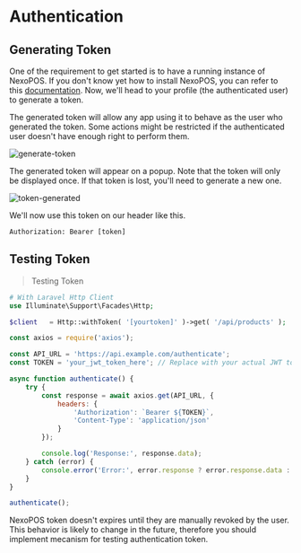 

# Authentication

## Generating Token

One of the requirement to get started is to have a running instance of NexoPOS. If you don't know yet how to install NexoPOS, you can refer to this [documentation](https://my.nexopos.com/en/documentation/getting-started/download-and-install). Now, we'll head to your profile (the authenticated user) to generate a token.

<aside class="notice">
The generated token will allow any app using it to behave as the user who generated the token. Some actions might be restricted if the authenticated user doesn't have enough right to perform them.
</aside>

![generate-token](generate-token.png)

The generated token will appear on a popup. Note that the token will only be displayed once. If that token is lost, you'll need to generate a new one.

![token-generated](token-generated.png)

We'll now use this token on our header like this.

`Authorization: Bearer [token]`

## Testing Token

> Testing Token

```php
# With Laravel Http Client
use Illuminate\Support\Facades\Http;

$client   = Http::withToken( '[yourtoken]' )->get( '/api/products' );

```

```js
const axios = require('axios');

const API_URL = 'https://api.example.com/authenticate';
const TOKEN = 'your_jwt_token_here'; // Replace with your actual JWT token

async function authenticate() {
    try {
        const response = await axios.get(API_URL, {
            headers: {
                'Authorization': `Bearer ${TOKEN}`,
                'Content-Type': 'application/json'
            }
        });

        console.log('Response:', response.data);
    } catch (error) {
        console.error('Error:', error.response ? error.response.data : error.message);
    }
}

authenticate();
```

NexoPOS token doesn't expires until they are manually revoked by the user. This behavior is likely to change in the future, therefore you should implement mecanism for testing authentication token.